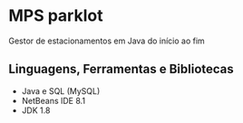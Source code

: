 # MPS parklot
Gestor de estacionamentos em Java do início ao fim

## Linguagens, Ferramentas e Bibliotecas

- Java e SQL (MySQL)
- NetBeans IDE 8.1
- JDK 1.8